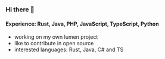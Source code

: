 ### Hi there 👋

<!--
**TimoCak/TimoCak** is a ✨ _special_ ✨ repository because its `README.md` (this file) appears on your GitHub profile.

Here are some ideas to get you started:

- 🔭 I’m currently working on ...
- 🌱 I’m currently learning ...
- 👯 I’m looking to collaborate on ...
- 🤔 I’m looking for help with ...
- 💬 Ask me about ...
- 📫 How to reach me: ...
- 😄 Pronouns: ...
- ⚡ Fun fact: ...
-->

#### Experience: Rust, Java, PHP, JavaScript, TypeScript, Python

<ul> 
  <li>working on my own lumen project</li>
  <li>like to contribute in open source</li>
  <li>interested languages: Rust, Java, C# and TS</li>
</ul>
